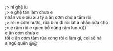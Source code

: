 ;> hi ghệ iu<br>
;> e ghệ tan làm chưa e<br>
nhắn vs e xíu xíu tý a ăn cơm chứ a tắm ròi<br>
;> ròi e cơm nước, rửa bím đi ròi lát a nhắn nữa cho<br>
;> e răm ròi e quen bồ cũng răm lun =)))<br>
e ăn cơm chưa e<br>
tối e ăn cơm tắm rửa xong ròi e làm gì, coi sẽ hả<br>
a ngủ quên @@
